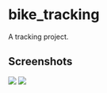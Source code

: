 # bike_tracking

A tracking project.

## Screenshots
![](https://s3.bmp.ovh/imgs/2022/08/31/71371cf009053dd6.jpg)
![](https://s3.bmp.ovh/imgs/2022/08/31/a6cebbc09f176647.jpg)
